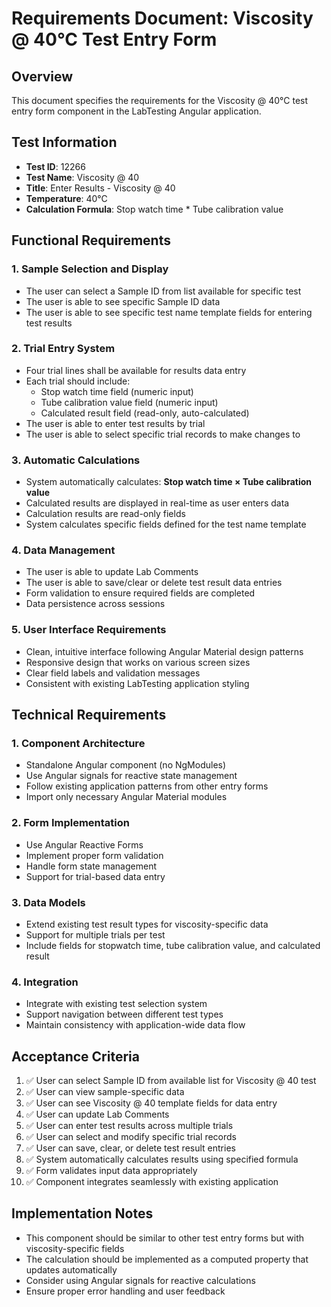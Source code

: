 # Requirements Document: Viscosity @ 40°C Test Entry Form

## Overview
This document specifies the requirements for the Viscosity @ 40°C test entry form component in the LabTesting Angular application.

## Test Information
- **Test ID**: 12266
- **Test Name**: Viscosity @ 40
- **Title**: Enter Results - Viscosity @ 40
- **Temperature**: 40°C
- **Calculation Formula**: Stop watch time * Tube calibration value

## Functional Requirements

### 1. Sample Selection and Display
- The user can select a Sample ID from list available for specific test
- The user is able to see specific Sample ID data
- The user is able to see specific test name template fields for entering test results

### 2. Trial Entry System
- Four trial lines shall be available for results data entry
- Each trial should include:
  - Stop watch time field (numeric input)
  - Tube calibration value field (numeric input)
  - Calculated result field (read-only, auto-calculated)
- The user is able to enter test results by trial
- The user is able to select specific trial records to make changes to

### 3. Automatic Calculations
- System automatically calculates: **Stop watch time × Tube calibration value**
- Calculated results are displayed in real-time as user enters data
- Calculation results are read-only fields
- System calculates specific fields defined for the test name template

### 4. Data Management
- The user is able to update Lab Comments
- The user is able to save/clear or delete test result data entries
- Form validation to ensure required fields are completed
- Data persistence across sessions

### 5. User Interface Requirements
- Clean, intuitive interface following Angular Material design patterns
- Responsive design that works on various screen sizes
- Clear field labels and validation messages
- Consistent with existing LabTesting application styling

## Technical Requirements

### 1. Component Architecture
- Standalone Angular component (no NgModules)
- Use Angular signals for reactive state management
- Follow existing application patterns from other entry forms
- Import only necessary Angular Material modules

### 2. Form Implementation
- Use Angular Reactive Forms
- Implement proper form validation
- Handle form state management
- Support for trial-based data entry

### 3. Data Models
- Extend existing test result types for viscosity-specific data
- Support for multiple trials per test
- Include fields for stopwatch time, tube calibration value, and calculated result

### 4. Integration
- Integrate with existing test selection system
- Support navigation between different test types
- Maintain consistency with application-wide data flow

## Acceptance Criteria
1. ✅ User can select Sample ID from available list for Viscosity @ 40 test
2. ✅ User can view sample-specific data
3. ✅ User can see Viscosity @ 40 template fields for data entry
4. ✅ User can update Lab Comments
5. ✅ User can enter test results across multiple trials
6. ✅ User can select and modify specific trial records
7. ✅ User can save, clear, or delete test result entries
8. ✅ System automatically calculates results using specified formula
9. ✅ Form validates input data appropriately
10. ✅ Component integrates seamlessly with existing application

## Implementation Notes
- This component should be similar to other test entry forms but with viscosity-specific fields
- The calculation should be implemented as a computed property that updates automatically
- Consider using Angular signals for reactive calculations
- Ensure proper error handling and user feedback
